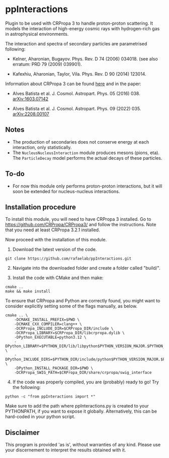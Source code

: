 # ppInteractions

Plugin to be used with CRPropa 3 to handle proton-proton scattering. 
It models the interaction of high-energy cosmic rays with hydrogen-rich gas in astrophysical environments.


The interaction and spectra of secondary particles are parametrised following:

- Kelner, Aharonian, Bugayov. Phys. Rev. D 74 (2006) 034018. (see also erratum: PRD 79 (2009) 039901).

- Kafexhiu, Aharonian, Taylor, Vila. Phys. Rev. D 90 (2014) 123014.


Information about CRPropa 3 can be found [here](https://github.com/CRPropa/CRPropa3/) and in the paper:

- Alves Batista et al. J. Cosmol. Astropart. Phys. 05 (2016) 038. [arXiv:1603.07142](https://arxiv.org/abs/1603.07142)

- Alves Batista et al. J. Cosmol. Astropart. Phys. 09 (2022) 035. [arXiv:2208.00107](https://arxiv.org/abs/2208.00107)

## Notes
- The production of secondaries does not conserve energy at each interaction, only statistically.
- The `NucleusNucleusInteraction` module produces mesons (pions, eta). The `ParticleDecay` model performs the actual decays of these particles.

## To-do
- For now this module only performs proton-proton interactions, but it will soon be extended for nucleus-nucleus interactions.


## Installation procedure

To install this module, you will need to have CRPropa 3 installed. 
Go to https://github.com/CRPropa/CRPropa3/ and follow the instructions.
Note that you need at least CRPropa 3.2.1 installed.

Now proceed with the installation of this module.

1. Download the latest version of the code.
```
git clone https://github.com/rafaelab/ppInteractions.git
```

2. Navigate into the downloaded folder and create a folder called "build/".

3. Install the code with CMake and then make:
```
cmake ..
make && make install
```
To ensure that CRPropa and Python are correctly found, you might want to consider explicitly setting some of the flags manually, as below.
```
cmake .. \
    -DCMAKE_INSTALL_PREFIX=$PWD \
    -DCMAKE_CXX_COMPILER=clang++ \
    -DCRPropa_INCLUDE_DIR=$CRPropa_DIR/include \
    -DCRPropa_LIBRARY=$CRPropa_DIR/libcrpropa.dylib \
    -DPython_EXECUTABLE=python3.12 \
    -DPython_LIBRARY=$PYTHON_DIR/lib/libpython$PYTHON_VERSION_MAJOR.$PYTHON_VERSION_MINOR.dylib \
    -DPython_INCLUDE_DIRS=$PYTHON_DIR/include/python$PYTHON_VERSION_MAJOR.$PYTHON_VERSION_MINOR \
    -DPython_INSTALL_PACKAGE_DIR=$PWD \
    -DCRPropa_SWIG_PATH=$CRPropa_DIR/share/crpropa/swig_interface
```


4. If the code was properly compiled, you are (probably) ready to go!
Try the following:
```
python -c "from ppInteractions import *"
```
Make sure to add the path where ppInteractions.py is created to your PYTHONPATH, if you want to expose it globally.
Alternatively, this can be hard-coded in your python script.



## Disclaimer
This program is provided 'as is', without warranties of any kind. 
Please use your discernement to interpret the results obtained with it.
